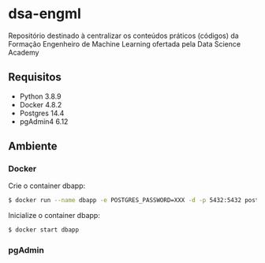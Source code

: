 # dsa-engml
Repositório destinado à centralizar os conteúdos práticos (códigos) da Formação Engenheiro de Machine Learning ofertada pela Data Science Academy

## Requisitos

- Python 3.8.9
- Docker 4.8.2
- Postgres 14.4
- pgAdmin4 6.12

## Ambiente
### Docker

Crie o container dbapp:
```bash
$ docker run --name dbapp -e POSTGRES_PASSWORD=XXX -d -p 5432:5432 postgres
```

Inicialize o container dbapp:
```bash
$ docker start dbapp
```

### pgAdmin